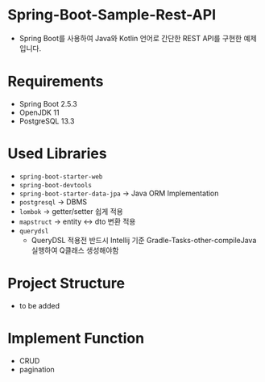 # Spring-Boot-Sample-Rest-API
- Spring Boot를 사용하여 Java와 Kotlin 언어로 간단한 REST API를 구현한 예제입니다.

# Requirements
- Spring Boot 2.5.3
- OpenJDK 11
- PostgreSQL 13.3 

# Used Libraries

- `spring-boot-starter-web`
- `spring-boot-devtools`
- `spring-boot-starter-data-jpa` -> Java ORM Implementation
- `postgresql` -> DBMS
- `lombok` -> getter/setter 쉽게 적용
- `mapstruct` -> entity <-> dto 변환 적용
- `querydsl`
  - QueryDSL 적용전 반드시 Intellij 기준 Gradle-Tasks-other-compileJava 실행하여 Q클래스 생성해야함

# Project Structure
- to be added

# Implement Function

- CRUD
- pagination